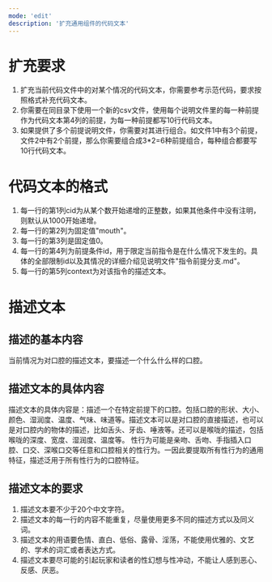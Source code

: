 ```yaml
---
mode: 'edit'
description: '扩充通用组件的代码文本'
---
```

# 扩充要求
1. 扩充当前代码文件中的对某个情况的代码文本，你需要参考示范代码，要求按照格式补充代码文本。
2. 你需要在同目录下使用一个新的csv文件，使用每个说明文件里的每一种前提作为代码文本第4列的前提，为每一种前提都写10行代码文本。
3. 如果提供了多个前提说明文件，你需要对其进行组合。如文件1中有3个前提，文件2中有2个前提，那么你需要组合成3*2=6种前提组合，每种组合都要写10行代码文本。
# 代码文本的格式
1. 每一行的第1列cid为从某个数开始递增的正整数，如果其他条件中没有注明，则默认从1000开始递增。
2. 每一行的第2列为固定值"mouth"。
3. 每一行的第3列是固定值0。
4. 每一行的第4列为前提条件id，用于限定当前指令是在什么情况下发生的。具体的全部限制id以及其情况的详细介绍见说明文件"指令前提分支.md"。
5. 每一行的第5列context为对该指令的描述文本。
# 描述文本
## 描述的基本内容
当前情况为对口腔的描述文本，要描述一个什么什么样的口腔。
## 描述文本的具体内容
描述文本的具体内容是：描述一个在特定前提下的口腔。包括口腔的形状、大小、颜色、湿润度、温度、气味、味道等。描述文本可以是对口腔的直接描述，也可以是对口腔内的物体的描述，比如舌头、牙齿、唾液等。还可以是喉咙的描述，包括喉咙的深度、宽度、湿润度、温度等。
性行为可能是亲吻、舌吻、手指插入口腔、口交、深喉口交等任意和口腔相关的性行为。一因此要提取所有性行为的通用特征，描述泛用于所有性行为的口腔特征。
## 描述文本的要求
1. 描述文本要不少于20个中文字符。
2. 描述文本的每一行的内容不能重复，尽量使用更多不同的描述方式以及同义词。
3. 描述文本的用语要色情、直白、低俗、露骨、淫荡，不能使用优雅的、文艺的、学术的词汇或者表达方式。
4. 描述文本要尽可能的引起玩家和读者的性幻想与性冲动，不能让人感到恶心、反感、厌恶。
